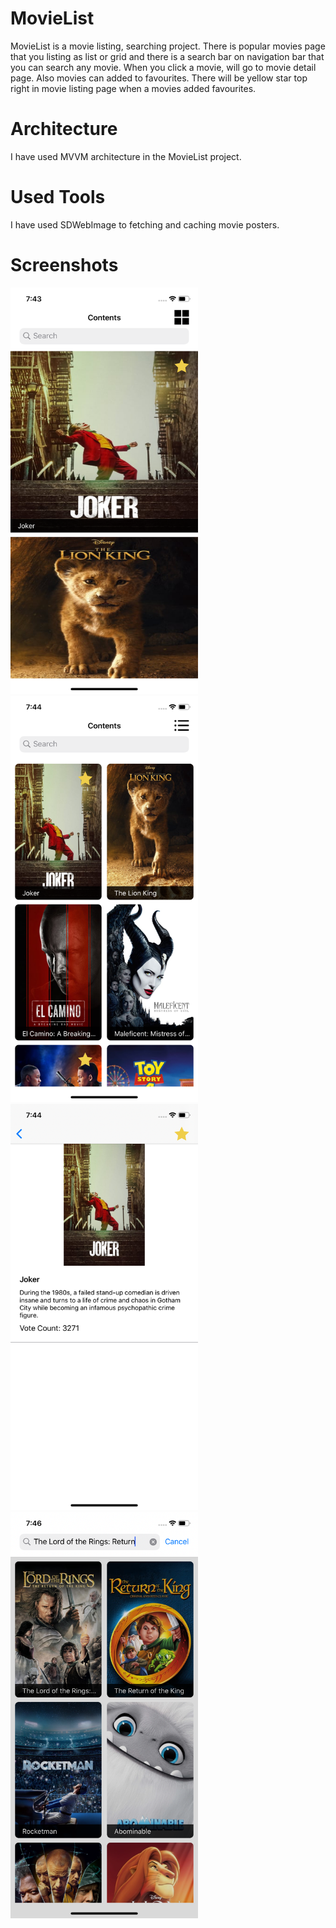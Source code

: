 # MovieList

MovieList is a movie listing, searching project. There is popular movies page that you listing as list or grid and there is a search bar on navigation bar that you can search any movie. When you click a movie, will go to movie detail page. Also movies can added to favourites. There will be yellow star top right in movie listing page when a movies added favourites.

# Architecture

I have used MVVM architecture in the MovieList project.

# Used Tools

I have used SDWebImage to fetching and caching movie posters.

# Screenshots

<img src="https://github.com/bsenturk/MovieList/blob/master/screenshots/Simulator%20Screen%20Shot%20-%20iPhone%2011%20-%202019-10-19%20at%2019.43.46.png" width="300" height="650">
<img src="https://github.com/bsenturk/MovieList/blob/master/screenshots/Simulator%20Screen%20Shot%20-%20iPhone%2011%20-%202019-10-19%20at%2019.44.00.png" width="300" height="650">
<img src="https://github.com/bsenturk/MovieList/blob/master/screenshots/Simulator%20Screen%20Shot%20-%20iPhone%2011%20-%202019-10-19%20at%2019.44.41.png" width="300" height="650">
<img src="https://github.com/bsenturk/MovieList/blob/master/screenshots/Simulator%20Screen%20Shot%20-%20iPhone%2011%20-%202019-10-19%20at%2019.46.04.png" width="300" height="650">
